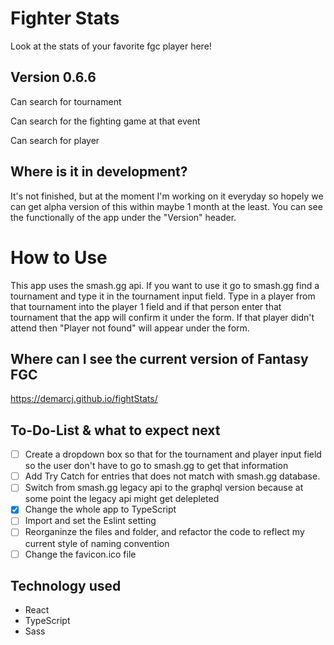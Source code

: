# Fighter Stats

Look at the stats of your favorite fgc player here!

## Version 0.6.6

Can search for tournament 

Can search for the fighting game at that event

Can search for player

## Where is it in development?

It's not finished, but at the moment I'm working on it everyday so hopely we can get alpha version of this within maybe 1 month at the least.
You can see the functionally of the app under the "Version" header.  

# How to Use

This app uses the smash.gg api. If you want to use it go to smash.gg find a tournament and type it in the tournament input field. Type in a player from that tournament into the player 1 field and if that person enter that tournament that the app will confirm it under the form. If that player didn't attend then "Player not found" will appear under the form.


## Where can I see the current version of Fantasy FGC

https://demarcj.github.io/fightStats/


## To-Do-List & what to expect next
- [ ] Create a dropdown box so that for the tournament and player input field so the user don't have to go to smash.gg to get that information
- [ ] Add Try Catch for entries that does not match with smash.gg database.
- [ ] Switch from smash.gg legacy api to the graphql version because at some point the legacy api might get delepleted 
- [x] Change the whole app to TypeScript
- [ ] Import and set the Eslint setting
- [ ] Reorganinze the files and folder, and refactor the code to reflect my current style of naming convention 
- [ ] Change the favicon.ico file

## Technology used
* React
* TypeScript
* Sass